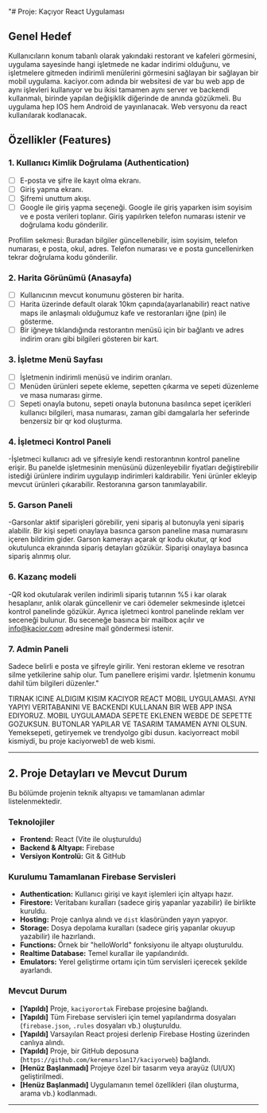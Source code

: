 "# Proje: Kaçıyor React Uygulaması

## Genel Hedef
Kullanıcıların konum tabanlı olarak yakındaki restorant ve kafeleri görmesini, uygulama sayesinde hangi işletmede ne kadar indirimi olduğunu, ve işletmelere gitmeden indirimli menülerini görmesini sağlayan bir  sağlayan bir mobil uygulama. kaciyor.com adında bir websitesi de var bu web app de aynı işlevleri kullanıyor ve bu ikisi tamamen aynı server ve backendi kullanmalı, birinde yapılan değişiklik diğerinde de anında gözükmeli. Bu uygulama hep IOS hem Android de yayınlanacak. Web versyonu da react kullanılarak kodlanacak.

## Özellikler (Features)

### 1. Kullanıcı Kimlik Doğrulama (Authentication)
- [ ] E-posta ve şifre ile kayıt olma ekranı.
- [ ] Giriş yapma ekranı.
- [ ] Şifremi unuttum akışı.
- [ ] Google ile giriş yapma seçeneği. Google ile giriş yaparken isim soyisim ve e posta verileri toplanır.
Giriş yapılırken telefon numarası istenir ve doğrulama kodu gönderilir.

Profilim sekmesi: Buradan bilgiler güncellenebilir, isim soyisim, telefon numarası, e posta, okul, adres. Telefon numarası ve e posta guncellenirken tekrar doğrulama kodu gönderilir.

### 2. Harita Görünümü (Anasayfa)
- [ ] Kullanıcının mevcut konumunu gösteren bir harita.
- [ ] Harita üzerinde default olarak 10km çapında(ayarlanabilir) react native maps ile anlaşmalı olduğumuz kafe ve restoranları iğne (pin) ile gösterme.
- [ ] Bir iğneye tıklandığında restorantın menüsü için bir bağlantı ve adres indirim oranı gibi bilgileri gösteren bir kart.

### 3. İşletme Menü Sayfası
- [ ] İşletmenin indirimli menüsü ve indirim oranları.
- [ ] Menüden ürünleri sepete ekleme, sepetten çıkarma ve sepeti düzenleme ve masa numarası girme.
- [ ] Sepeti onayla butonu, sepeti onayla butonuna basılınca sepet içerikleri kullanıcı bilgileri, masa numarası, zaman gibi damgalarla her seferinde benzersiz bir qr kod oluşturma.

### 4. İşletmeci Kontrol Paneli

-İşletmeci kullanıcı adı ve şifresiyle kendi restorantının kontrol paneline erişir. Bu panelde işletmesinin menüsünü düzenleyebilir fiyatları değiştirebilir istediği ürünlere indirim uygulayıp indirimleri kaldırabilir. Yeni ürünler ekleyip mevcut ürünleri çıkarabilir. Restoranına garson tanımlayabilir.

### 5. Garson Paneli

-Garsonlar aktif siparişleri görebilir, yeni sipariş al butonuyla yeni sipariş alabilir. Bir kişi sepeti onaylaya basınca garson paneline masa numarasını içeren bildirim gider. Garson kamerayı açarak qr kodu okutur, qr kod okutulunca ekranında sipariş detayları gözükür. Siparişi onaylaya basınca sipariş alınmış olur.

### 6. Kazanç modeli
-QR kod okutularak verilen indirimli sipariş tutarının %5 i kar olarak hesaplanır, anlık olarak güncellenir ve cari ödemeler sekmesinde işletcei kontrol panelinde gözükür. Ayrıca işletmeci kontrol panelinde reklam ver seceneği bulunur. Bu seceneğe basınca bir mailbox açılır ve info@kacior.com adresine mail göndermesi istenir.


### 7. Admin Paneli
Sadece belirli e posta ve şifreyle girilir. Yeni restoran ekleme ve resotran silme yetkilerine sahip olur. Tum panellere erişimi vardır. İşletmenin konumu dahil tüm bilgileri düzenler."

TIRNAK ICINE ALDIGIM KISIM KACIYOR REACT MOBIL UYGULAMASI. AYNI YAPIYI VERITABANINI VE BACKENDI KULLANAN BIR WEB APP INSA EDIYORUZ. MOBIL UYGULAMADA SEPETE EKLENEN WEBDE DE SEPETTE GOZUKSUN. BUTONLAR YAPILAR VE TASARIM TAMAMEN AYNI OLSUN. Yemeksepeti, getiryemek ve trendyolgo gibi dusun. kaciyorreact mobil kismiydi, bu proje kaciyorweb1 de web kismi. 




---

## 2. Proje Detayları ve Mevcut Durum

Bu bölümde projenin teknik altyapısı ve tamamlanan adımlar listelenmektedir.

### Teknolojiler
*   **Frontend:** React (Vite ile oluşturuldu)
*   **Backend & Altyapı:** Firebase
*   **Versiyon Kontrolü:** Git & GitHub

### Kurulumu Tamamlanan Firebase Servisleri
*   **Authentication:** Kullanıcı girişi ve kayıt işlemleri için altyapı hazır.
*   **Firestore:** Veritabanı kuralları (sadece giriş yapanlar yazabilir) ile birlikte kuruldu.
*   **Hosting:** Proje canlıya alındı ve `dist` klasöründen yayın yapıyor.
*   **Storage:** Dosya depolama kuralları (sadece giriş yapanlar okuyup yazabilir) ile hazırlandı.
*   **Functions:** Örnek bir "helloWorld" fonksiyonu ile altyapı oluşturuldu.
*   **Realtime Database:** Temel kurallar ile yapılandırıldı.
*   **Emulators:** Yerel geliştirme ortamı için tüm servisleri içerecek şekilde ayarlandı.

### Mevcut Durum
*   **[Yapıldı]** Proje, `kaciyorortak` Firebase projesine bağlandı.
*   **[Yapıldı]** Tüm Firebase servisleri için temel yapılandırma dosyaları (`firebase.json`, `.rules` dosyaları vb.) oluşturuldu.
*   **[Yapıldı]** Varsayılan React projesi derlenip Firebase Hosting üzerinden canlıya alındı.
*   **[Yapıldı]** Proje, bir GitHub deposuna (`https://github.com/keremarslan17/kaciyorweb`) bağlandı.
*   **[Henüz Başlanmadı]** Projeye özel bir tasarım veya arayüz (UI/UX) geliştirilmedi.
*   **[Henüz Başlanmadı]** Uygulamanın temel özellikleri (ilan oluşturma, arama vb.) kodlanmadı.

---

